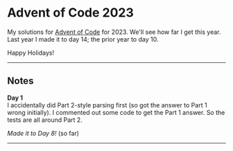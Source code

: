 # Advent of Code 2023
My solutions for [Advent of Code](https://adventofcode.com/) for 2023. We'll see how far I get this year. Last year I made it to day 14; the prior year to day 10.  

Happy Holidays!  

---

## Notes  
**Day 1**  
I accidentally did Part 2-style parsing first (so got the answer to Part 1 wrong initially). I commented out some code to get the Part 1 answer. So the tests are all around Part 2.  

*Made it to Day 8!* (so far)  

---